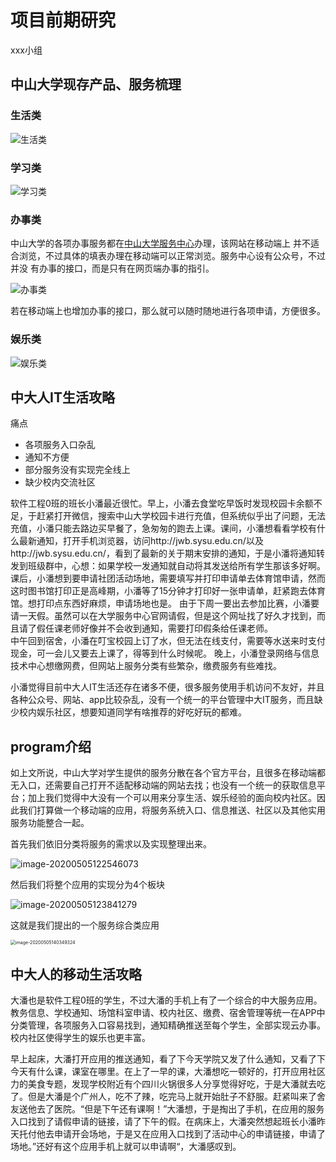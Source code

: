 

# 项目前期研究

xxx小组

## 中山大学现存产品、服务梳理

### 生活类

![生活类](./img/生活类.jpg)

### 学习类

![学习类](./img/学习类.jpg)

### 办事类

中山大学的各项办事服务都在[中山大学服务中心](http://usc.sysu.edu.cn/)办理，该网站在移动端上 并不适合浏览，不过具体的填表办理在移动端可以正常浏览。服务中心设有公众号，不过并没 有办事的接口，而是只有在网页端办事的指引。

![办事类](./img/办事类.png)

若在移动端上也增加办事的接口，那么就可以随时随地进行各项申请，方便很多。

### 娱乐类

![娱乐类](./img/娱乐类.jpg)

## 中大人IT生活攻略

痛点

- 各项服务入口杂乱  
- 通知不方便
- 部分服务没有实现完全线上
- 缺少校内交流社区

软件工程0班的班长小潘最近很忙。早上，小潘去食堂吃早饭时发现校园卡余额不足，于赶紧打开微信，搜索中山大学校园卡进行充值，但系统似乎出了问题，无法充值，小潘只能去路边买早餐了，急匆匆的跑去上课。课间，小潘想看看学校有什么最新通知，打开手机浏览器，访问http://jwb.sysu.edu.cn/以及http://jwb.sysu.edu.cn/，看到了最新的关于期末安排的通知，于是小潘将通知转发到班级群中，心想：如果学校一发通知就自动将其发送给所有学生那该多好啊。
课后，小潘想到要申请社团活动场地，需要填写并打印申请单去体育馆申请，然而这时图书馆打印正是高峰期，小潘等了15分钟才打印好一张申请单，赶紧跑去体育馆。想打印点东西好麻烦，申请场地也是。
由于下周一要出去参加比赛，小潘要请一天假。虽然可以在大学服务中心官网请假，但是这个网址找了好久才找到，而且请了假任课老师好像并不会收到通知，需要打印假条给任课老师。  
中午回到宿舍，小潘在叮宝校园上订了水，但无法在线支付，需要等水送来时支付现金，可一会儿又要去上课了，得等到什么时候呢。
晚上，小潘登录网络与信息技术中心想缴网费，但网站上服务分类有些繁杂，缴费服务有些难找。

小潘觉得目前中大人IT生活还存在诸多不便，很多服务使用手机访问不友好，并且各种公众号、网站、app比较杂乱，没有一个统一的平台管理中大IT服务，而且缺少校内娱乐社区，想要知道同学有啥推荐的好吃好玩的都难。

## program介绍

如上文所说，中山大学对学生提供的服务分散在各个官方平台，且很多在移动端都无入口，还需要自己打开不适配移动端的网站去找；也没有一个统一的获取信息平台；加上我们觉得中大没有一个可以用来分享生活、娱乐经验的面向校内社区。因此我们打算做一个移动端的应用，将服务系统入口、信息推送、社区以及其他实用服务功能整合一起。    

首先我们依旧分类将服务的需求以及实现整理出来。

![image-20200505122546073](./img/image-20200505122546073.png)

然后我们将整个应用的实现分为4个板块

![image-20200505123841279](./img/image-20200505123841279.png)

这就是我们提出的一个服务综合类应用

<img src="./img/image-20200505140349324.png" alt="image-20200505140349324" style="zoom:50%;" />

## 中大人的移动生活攻略  

大潘也是软件工程0班的学生，不过大潘的手机上有了一个综合的中大服务应用。教务信息、学校通知、场馆科室申请、校内社区、缴费、宿舍管理等统一在APP中分类管理，各项服务入口容易找到，通知精确推送至每个学生，全部实现云办事。校内社区使得学生的娱乐也更丰富。   

早上起床，大潘打开应用的推送通知，看了下今天学院又发了什么通知，又看了下今天有什么课，课室在哪里。在上了一早的课，大潘想吃一顿好的，打开应用社区力的美食专题，发现学校附近有个四川火锅很多人分享觉得好吃，于是大潘就去吃了。但是大潘是个广州人，吃不了辣，吃完马上就开始肚子不舒服。赶紧叫来了舍友送他去了医院。“但是下午还有课啊！”大潘想，于是掏出了手机，在应用的服务入口找到了请假申请的链接，请了下午的假。在病床上，大潘突然想起班长小潘昨天托付他去申请开会场地，于是又在应用入口找到了活动中心的申请链接，申请了场地。”还好有这个应用手机上就可以申请啊“，大潘感叹到。